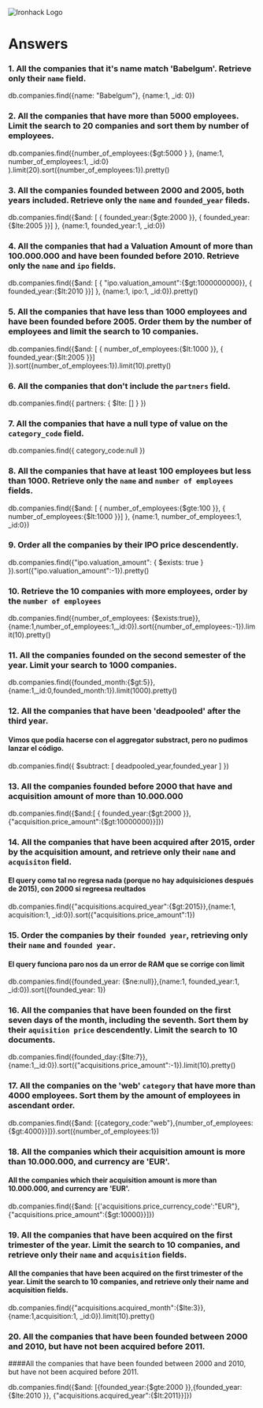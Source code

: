 ![Ironhack Logo](https://i.imgur.com/1QgrNNw.png)

# Answers

### 1. All the companies that it's name match 'Babelgum'. Retrieve only their `name` field.

db.companies.find({name: "Babelgum"}, {name:1, _id: 0})

### 2. All the companies that have more than 5000 employees. Limit the search to 20 companies and sort them by **number of employees**.

db.companies.find({number_of_employees:{$gt:5000 } }, {name:1, number_of_employees:1, _id:0} ).limit(20).sort({number_of_employees:1}).pretty()


### 3. All the companies founded between 2000 and 2005, both years included. Retrieve only the `name` and `founded_year` fileds.

db.companies.find({$and: [ { founded_year:{$gte:2000 }}, { founded_year:{$lte:2005 }}] }, {name:1, founded_year:1, _id:0})

### 4. All the companies that had a Valuation Amount of more than 100.000.000 and have been founded before 2010. Retrieve only the `name` and `ipo` fields.

db.companies.find({$and: [ { "ipo.valuation_amount":{$gt:1000000000}}, { founded_year:{$lt:2010 }}] }, {name:1, ipo:1, _id:0}).pretty()

### 5. All the companies that have less than 1000 employees and have been founded before 2005. Order them by the number of employees and limit the search to 10 companies.

db.companies.find({$and: [ { number_of_employees:{$lt:1000 }}, { founded_year:{$lt:2005 }}] }).sort({number_of_employees:1}).limit(10).pretty()

### 6. All the companies that don't include the `partners` field.

db.companies.find({ partners: { $lte: [] } })

### 7. All the companies that have a null type of value on the `category_code` field.

db.companies.find({ category_code:null })

### 8. All the companies that have at least 100 employees but less than 1000. Retrieve only the `name` and `number of employees` fields.

db.companies.find({$and: [ { number_of_employees:{$gte:100 }}, { number_of_employees:{$lt:1000 }}] }, {name:1, number_of_employees:1, _id:0})

### 9. Order all the companies by their IPO price descendently.

db.companies.find({"ipo.valuation_amount": { $exists: true } }).sort({"ipo.valuation_amount":-1}).pretty()

### 10. Retrieve the 10 companies with more employees, order by the `number of employees`

db.companies.find({number_of_employees: {$exists:true}},{name:1,number_of_employees:1,_id:0}).sort({number_of_employees:-1}).limit(10).pretty()

### 11. All the companies founded on the second semester of the year. Limit your search to 1000 companies.

db.companies.find({founded_month:{$gt:5}},{name:1,_id:0,founded_month:1}).limit(1000).pretty()

### 12. All the companies that have been 'deadpooled' after the third year.
#### Vimos que podía hacerse con el aggregator substract, pero no pudimos lanzar el código.
db.companies.find({ $subtract: [ deadpooled_year,founded_year  ] })

### 13. All the companies founded before 2000 that have and acquisition amount of more than 10.000.000

db.companies.find({$and:[ { founded_year:{$gt:2000 }},{"acquisition.price_amount":{$gt:10000000}}]})

### 14. All the companies that have been acquired after 2015, order by the acquisition amount, and retrieve only their `name` and `acquisiton` field.

#### El query como tal no regresa nada (porque no hay adquisiciones después de 2015), con 2000 si regreesa reultados

db.companies.find({"acquisitions.acquired_year":{$gt:2015}},{name:1, acquisition:1, _id:0}).sort({"acquisitions.price_amount":1})

### 15. Order the companies by their `founded year`, retrieving only their `name` and `founded year`.
#### El query funciona paro nos da un error de RAM que se corrige con limit

db.companies.find({founded_year: {$ne:null}},{name:1, founded_year:1, _id:0}).sort({founded_year: 1})

### 16. All the companies that have been founded on the first seven days of the month, including the seventh. Sort them by their `aquisition price` descendently. Limit the search to 10 documents.

db.companies.find({founded_day:{$lte:7}},{name:1,_id:0}).sort({"acquisitions.price_amount":-1}).limit(10).pretty()

### 17. All the companies on the 'web' `category` that have more than 4000 employees. Sort them by the amount of employees in ascendant order.

db.companies.find({$and: [{category_code:"web"},{number_of_employees:{$gt:4000}}]}).sort({number_of_employees:1})

### 18. All the companies which their acquisition amount is more than 10.000.000, and currency are 'EUR'.
#### All the companies which their acquisition amount is more than 10.000.000, and currency are 'EUR'.

db.companies.find({$and: [{'acquisitions.price_currency_code':"EUR"},{"acquisitions.price_amount":{$gt:10000}}]})


### 19. All the companies that have been acquired on the first trimester of the year. Limit the search to 10 companies, and retrieve only their `name` and `acquisition` fields.
#### All the companies that have been acquired on the first trimester of the year. Limit the search to 10 companies, and retrieve only their name and acquisition fields.

db.companies.find({"acquisitions.acquired_month":{$lte:3}},{name:1,acquisition:1, _id:0}).limit(10).pretty()

### 20. All the companies that have been founded between 2000 and 2010, but have not been acquired before 2011.
####All the companies that have been founded between 2000 and 2010, but have not been acquired before 2011.

db.companies.find({$and: [{founded_year:{$gte:2000 }},{founded_year:{$lte:2010 }}, {"acquisitions.acquired_year":{$lt:2011}}]})
